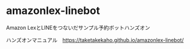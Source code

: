 # amazonlex-linebot
Amazon LexとLINEをつないだサンプル予約ボットハンズオン

ハンズオンマニュアル　https://taketakekaho.github.io/amazonlex-linebot/
